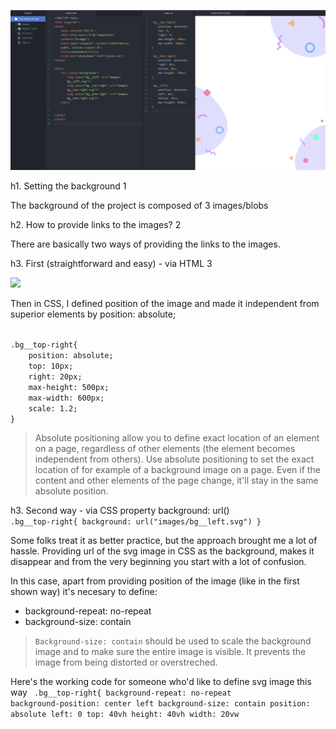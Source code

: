 

![Ready day 1](https://github.com/knitterJ/advent-of-css-2021-2022/blob/master/2.eCommerceComp/explanation-progress-track/day-1-setting-up-the-background-based-on-3-svgs/images/ready-day-1.png)

h1. Setting the background 1 

The background of the project is composed of 3 images/blobs

h2. How to provide links to the images? 2

There are basically two ways of providing the links to the images.

h3. First (straightforward and easy) - via HTML 3

<code><img class="bg__left" src="images/bg__left.svg"/></code>

Then in CSS, I defined position of the image and made it independent from superior elements by position: absolute;

<code>
.bg__top-right{
    position: absolute;
    top: 10px; 
    right: 20px;
    max-height: 500px; 
    max-width: 600px;
    scale: 1.2;
}
</code>



<blockquote>
Absolute positioning allow you to define exact location of an element on a page, regardless of other elements (the element becomes independent from others). Use absolute positioning to set the exact location of for example of a background image on a page. Even if the content and other elements of the page change, it'll stay in the same absolute position.
</blockquote>



h3. Second way - via CSS property background: url()
<code>
.bg__top-right{
background: url("images/bg__left.svg")
}
</code>

Some folks treat it as better practice, but the approach brought me a lot of hassle.
Providing url of the svg image in CSS as the background, makes it disappear and from the very beginning you start with a lot of confusion.

In this case, apart from providing position of the image (like in the first shown way) it's necesary to define:

<ul>
  <li>background-repeat: no-repeat</li>
  <li>background-size: contain</li>
</ul>


<blockquote>
<code>Background-size: contain</code> should be used to scale the background image and to make sure the entire image is visible. It prevents the image from being distorted or overstreched.
</blockquote>

Here's the working code for someone who'd like to define svg image this way
<code>
.bg__top-right{
  background-repeat: no-repeat
  background-position: center left
  background-size: contain
  position: absolute
  left: 0
  top: 40vh
  height: 40vh
  width: 20vw
</code>
